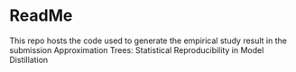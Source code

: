 # ReadMe

This repo hosts the code used to generate the empirical study result in the submission Approximation Trees: Statistical Reproducibility in Model Distillation

